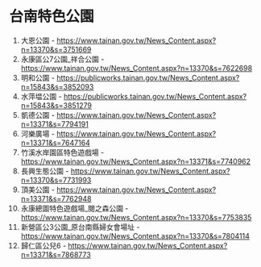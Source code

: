 台南特色公園
===
1. 大恩公園 - https://www.tainan.gov.tw/News_Content.aspx?n=13370&s=3751669
2. 永康區公7公園_祥合公園 - https://www.tainan.gov.tw/News_Content.aspx?n=13370&s=7622698
3. 明和公園 - https://publicworks.tainan.gov.tw/News_Content.aspx?n=15843&s=3852093
4. 水萍塭公園 - https://publicworks.tainan.gov.tw/News_Content.aspx?n=15843&s=3851279
5. 凱德公園 - https://www.tainan.gov.tw/News_Content.aspx?n=13371&s=7794191
6. 河樂廣場 - https://www.tainan.gov.tw/News_Content.aspx?n=13371&s=7647164
7. 竹溪水岸園區特色遊戲場 - https://www.tainan.gov.tw/News_Content.aspx?n=13371&s=7740962
8. 長興生態公園 - https://www.tainan.gov.tw/News_Content.aspx?n=13370&s=7731993
9. 頂美公園 - https://www.tainan.gov.tw/News_Content.aspx?n=13371&s=7762948
10. 永康總圖特色遊戲場_閱之森公園 - https://www.tainan.gov.tw/News_Content.aspx?n=13370&s=7753835
11. 新營區公3公園_原台南縣婦女會場址 - https://www.tainan.gov.tw/News_Content.aspx?n=13370&s=7804114
12. 歸仁區公兒6 - https://www.tainan.gov.tw/News_Content.aspx?n=13371&s=7868773
